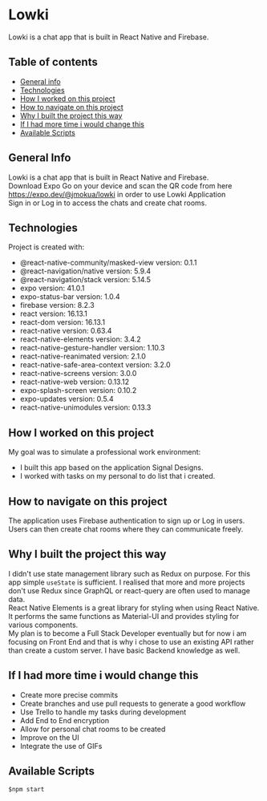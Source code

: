 # Lowki

Lowki is a chat app that is built in React Native and Firebase.


## Table of contents
* [General info](#general-info)
* [Technologies](#technologies)
* [How I worked on this project](#how-i-worked-on-this-project)
* [How to navigate on this project](#how-to-navigate-on-this-project)
* [Why I built the project this way](#why-i-built-the-project-this-way)
* [If I had more time i would change this](#if-i-had-more-time-i-would-change-this)
* [Available Scripts](#available-scripts)
## General Info
Lowki is a chat app that is built in React Native and Firebase.\
Download Expo Go on your device and scan the QR code from here https://expo.dev/@jmokua/lowki in order to use Lowki Application\
Sign in or Log in to access the chats and create chat rooms.
## Technologies
Project is created with:
- @react-native-community/masked-view version: 0.1.1
- @react-navigation/native version: 5.9.4
- @react-navigation/stack version: 5.14.5
- expo version: 41.0.1
- expo-status-bar version: 1.0.4
- firebase version: 8.2.3
- react version: 16.13.1
- react-dom version: 16.13.1
- react-native version: 0.63.4
- react-native-elements version: 3.4.2
- react-native-gesture-handler version: 1.10.3
- react-native-reanimated version: 2.1.0
- react-native-safe-area-context version: 3.2.0
- react-native-screens version: 3.0.0
- react-native-web version: 0.13.12
- expo-splash-screen version: 0.10.2
- expo-updates version: 0.5.4
- react-native-unimodules version: 0.13.3

## How I worked on this project
My goal was to simulate a professional work environment:
- I built this app based on the application Signal Designs.
- I worked with tasks on my personal to do list that i created.
## How to navigate on this project
The application uses Firebase authentication to sign up or Log in users.\
Users can then create chat rooms where they can communicate freely.
## Why I built the project this way
I didn't use state management library such as Redux on purpose. For this app simple ```useState``` is sufficient. I realised that more and more projects don't use Redux since GraphQL or react-query are often used to manage data.\
React Native Elements is a great library for styling when using React Native. It performs the same functions as Material-UI and provides styling for various components.\
My plan is to become a Full Stack Developer eventually but for now i am focusing on Front End and that is why i chose to use an existing API rather than create a custom server. I have basic Backend knowledge as well.
## If I had more time i would change this
- Create more precise commits
- Create branches and use pull requests to generate a good workflow
- Use Trello to handle my tasks during development
- Add End to End encryption
- Allow for personal chat rooms to be created
- Improve on the UI
- Integrate the use of GIFs
## Available Scripts
```
$npm start
```
